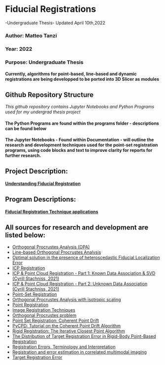 # Fiducial Registrations
-Undergraduate Thesis-
Updated April 10th,2022

### Author: Matteo Tanzi
### Year: 2022
### Purpose: Undergraduate Thesis
#### Currently, algorithms for point-based, line-based and dynamic registrations are being developped to be ported into 3D Slicer as modules

## Github Repository Structure
*This github repository contains Jupyter Notebooks and Python Programs used for my undergrad thesis project*
#### The Python Programs are found within the programs folder - descriptions can be found below
#### The Jupyter Notebooks - Found within Documentation - will outline the research and development techniques used for the point-set registration programs, using code blocks and text to improve clarity for reports for further research.

## Project Description:
#### [Understanding Fiducial Registration](https://github.com/MatteoTanziCodes/Western-3DSlicer-Modules/blob/main/documentation/Fiducial%20Registration%20Algorithms.ipynb)

## Program Descriptions:
#### [Fiducial Registration Technique applications]()

## All sources for research and development are listed below:
- [Orthogonal Procrustes Analysis (OPA)](https://github.com/chene/ARQOPUS/blob/main/point_Procrustes.ipynb)
- [Line-based Orthogonal Procrustes Analysis](https://github.com/chene/ARQOPUS/blob/main/line_Procrustes.ipynb)
- [Optimal solution in the presence of heteroscedastic Fiducial Localization Error](https://github.com/chene/ARQOPUS/blob/main/HEIV.ipynb)
- [ICP Registration](http://www.open3d.org/docs/0.7.0/tutorial/Basic/icp_registration.html)
- [ICP & Point Cloud Registration - Part 1: Known Data Association & SVD (Cyrill Stachniss, 2021)](https://youtu.be/dhzLQfDBx2Q)
- [ICP & Point Cloud Registration - Part 2: Unknown Data Association (Cyrill Stachniss, 2021)](https://youtu.be/ktRqKxddjJk)
- [Point-Set Registration](https://en.wikipedia.org/wiki/Point-set_registration)
- [Orthogonal Procrustes Analysis with isotropic scaling](https://chene.github.io/software/2020_OPA_isotropic)
- [Point Registration](https://www.vanderbilt.edu/vise/wp-content/uploads/sites/193/Workshop-2-Intro-to-Fiducial-Registration-8-1112-15.pdf)
- [Image Registration Techniques](https://www.focalhealthcare.com/rigid-and-non-rigid-image-registration-in-fusion-biopsies/)
- [Orthogonal Procrustes problem](https://en.wikipedia.org/wiki/Orthogonal_Procrustes_problem)
- [Point Set Registration: Coherent Point Drift](https://arxiv.org/pdf/0905.2635.pdf)
- [PyCPD: Tutorial on the Coherent Point Drift Algorithm](https://siavashk.github.io/2017/05/14/coherent-point-drift/)
- [Rigid Registration: The Iterative Closest Point Algorithm](http://www.yanivresearch.info/writtenMaterial/icp.pdf)
- [The Distribution of Target Registration Error in Rigid-Body Point-Based Registration](https://citeseerx.ist.psu.edu/viewdoc/download?doi=10.1.1.581.113&rep=rep1&type=pdf)
- [Registration Errors, Terminology and Interpretation](http://insightsoftwareconsortium.github.io/SimpleITK-Notebooks/Python_html/68_Registration_Errors.html)
- [Registration and error estimation in correlated multimodal imaging](https://hal.archives-ouvertes.fr/hal-02744368/document)
- [Target Registration Error](https://slideplayer.com/slide/16750806/)
